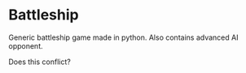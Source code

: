 # Battleship
Generic battleship game made in python. Also contains advanced AI opponent.

Does this conflict?